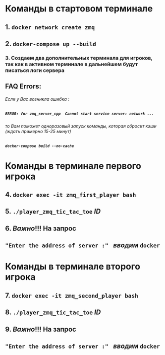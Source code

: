 # Команды в стартовом терминале
## 1. `docker network create zmq`
## 2. `docker-compose up --build`
### 3. Создаем два дополнительных терминала для игроков, так как в активном терминале в дальнейшем будут писаться логи сервера
## FAQ Errors:
###### Если у Вас возникла ошибка :
##### `ERROR: for zmq_server_cpp  Cannot start service server: network ...`
###### то Вам поможет одноразовый запуск команды, которая сбросит кэши (ждать примерно 15-25 минут)
##### `docker-compose build --no-cache`
# Команды в терминале первого игрока
## 4. `docker exec -it zmq_first_player bash`
## 5. `./player_zmq_tic_tac_toe` $ID$
## 6. $Важно!!!$ На запрос 
## `"Enter the address of server :" ` $вводим$ `docker`

# Команды в терминале второго игрока
## 7. `docker exec -it zmq_second_player bash`
## 8. `./player_zmq_tic_tac_toe` $ID$
## 9. $Важно!!!$ На запрос 
## `"Enter the address of server :" ` $вводим$ `docker`